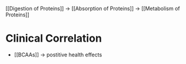 [[Digestion of Proteins]] -> [[Absorption of Proteins]] -> [[Metabolism of Proteins]]

# Clinical Correlation
- [[BCAAs]] -> postitive health effects